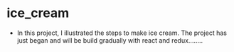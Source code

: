 # ice_cream

- In this project, I illustrated the steps to make ice cream. The project has just began and will be build gradually with react and redux........

